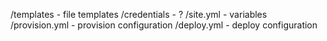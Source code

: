 /templates - file templates
/credentials - ?
/site.yml - variables
/provision.yml - provision configuration
/deploy.yml - deploy configuration

